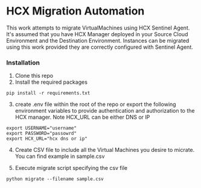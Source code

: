 # HCX Migration Automation

This work attempts to migrate VirtualMachines using HCX Sentinel Agent. It's assumed that you have HCX Manager deployed in your Source Cloud Environment and the Destination Environment. Instances can be migrated using this work provided they are correctly configured with Sentinel Agent.

### Installation

1.	Clone this repo
2.  Install the required packages
```
pip install -r requirements.txt
```
3. create .env file within the root of the repo or export the following environment variables to provide authentication and authorization to the HCX manager. Note HCX_URL can be either DNS or IP
```
export USERNAME="username"
export PASSWORD="passowrd"
export HCX_URL="hcx dns or ip"
```
4. Create CSV file to include all the Virtual Machines you desire to micrate. You can find example in sample.csv

5. Execute migrate script specifying the csv file

```
python migrate --filename sample.csv
```